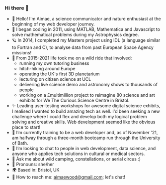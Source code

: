 ### Hi there 👋

<!--
**aimaewood/aimaewood** is a ✨ _special_ ✨ repository because its `README.md` (this file) appears on your GitHub profile.

Here are some ideas to get you started: -->
- 🐛 Hello! I'm Aimae, a science communicator and nature enthusiast at the beginning of my web developer journey.
- 🔭 I began coding in 2011, using MATLAB, Mathematica and Javascript to solve mathematical problems during my Astrophysics degree.
- 🪐 In 2014, I completed my Masters project using IDL (a language similar to Fortran and C), to analyse data from past European Space Agency missions!
- 🎢 From 2015-2021 life took me on a wild ride that involved:
  - running my own tutoring business
  - hitch-hiking around Europe
  - operating the UK's first 3D planetarium
  - lecturing on citizen science at UCL
  - delivering live science demo and astronomy shows to thousands of people
  - working on a £multimillion project to reimagine 80 science and art exhibits for We The Curious Science Centre in Bristol.
- ✨ Leading user-testing workshops for awesome digital science exhibits, I realised I wanted to build amazing tech as well. I'd been seeking a new challenge where I could flex and develop both my logical problem solving and creative skills. Web development seemed like the obvious place to start!
- 🌱 I’m currently training to be a web developer and, as of November '21, am halfway through a three-month bootcamp run through the University of Bath.
- 🤔 I’m looking to chat to people in web development, data science, and anyone who applies tech solutions in cultural or medical sectors.
- 💬 Ask me about wild camping, constellations, or aerial circus :)
- 🌈 Pronouns: she/her
- 🌍 Based in: Bristol, UK
- 📜 How to reach me: aimaewood@gmail.com; let's chat!

